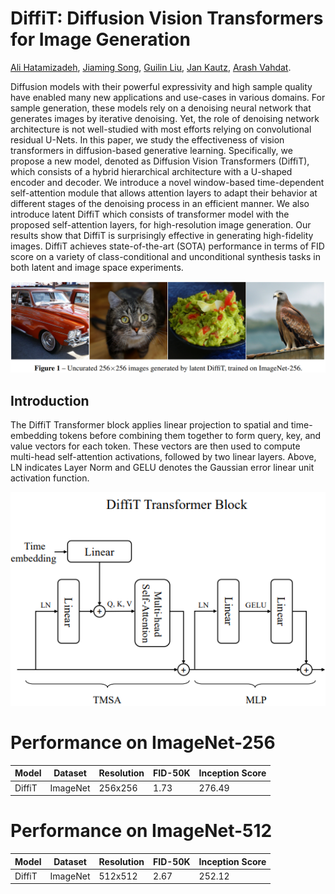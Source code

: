 # DiffiT: Diffusion Vision Transformers for Image Generation

[Ali Hatamizadeh](https://research.nvidia.com/person/ali-hatamizadeh),
[Jiaming Song](https://tsong.me/),
[Guilin Liu](https://liuguilin1225.github.io/),
[Jan Kautz](https://jankautz.com/), 
[Arash Vahdat](https://research.nvidia.com/person/arash-vahdat).

Diffusion models with their powerful expressivity and high sample quality have enabled many new applications and use-cases in various domains. For sample generation, these models rely on a denoising neural network that generates images by iterative denoising. Yet, the role of denoising network architecture is not well-studied with most efforts relying on convolutional residual U-Nets. In this paper, we study the effectiveness of vision transformers in diffusion-based generative learning. Specifically, we propose a new model, denoted as Diffusion Vision Transformers (DiffiT), which consists of a hybrid hierarchical architecture with a U-shaped encoder and decoder. We introduce a novel window-based time-dependent self-attention module that allows attention layers to adapt their behavior at different stages of the denoising process in an efficient manner. We also introduce latent DiffiT which consists of transformer model with the proposed self-attention layers, for high-resolution image generation. Our results show that DiffiT is surprisingly effective in generating high-fidelity images. DiffiT achieves state-of-the-art (SOTA) performance in terms of FID score on a variety of class-conditional and unconditional synthesis tasks in both latent and image space experiments.

![teaser](./assets/teaser.png)

## Introduction

The DiffiT Transformer block applies linear
projection to spatial and time-embedding tokens before
combining them together to form query, key, and value
vectors for each token. These vectors are then used
to compute multi-head self-attention activations, followed by two linear layers. Above, LN indicates Layer
Norm and GELU denotes the Gaussian error linear
unit activation function.

![teaser](./assets/diffit_tr_block.png)

# Performance on ImageNet-256

| Model| Dataset |  Resolution | FID-50K | Inception Score |
|---------|----------|-----------|---------|--------|
|DiffiT | ImageNet | 256x256   | 1.73    | 276.49|


# Performance on ImageNet-512

| Model| Dataset |  Resolution | FID-50K | Inception Score |
|---------|----------|-----------|---------|--------|
|DiffiT | ImageNet | 512x512   | 2.67    | 252.12|